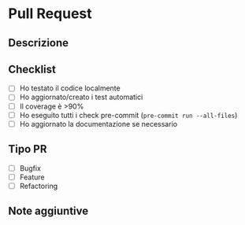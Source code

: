 # Pull Request

## Descrizione
<!-- Breve descrizione della modifica -->

## Checklist
- [ ] Ho testato il codice localmente
- [ ] Ho aggiornato/creato i test automatici
- [ ] Il coverage è >90%
- [ ] Ho eseguito tutti i check pre-commit (`pre-commit run --all-files`)
- [ ] Ho aggiornato la documentazione se necessario

## Tipo PR
- [ ] Bugfix
- [ ] Feature
- [ ] Refactoring

## Note aggiuntive

<!-- Altre info rilevanti -->
